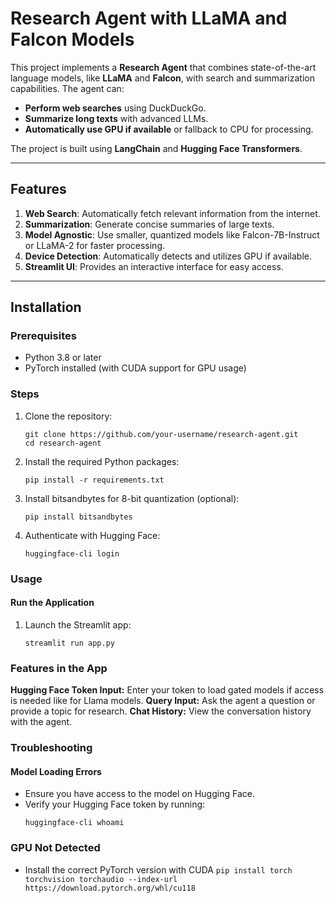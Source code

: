 # Research Agent with LLaMA and Falcon Models

This project implements a **Research Agent** that combines state-of-the-art language models, like **LLaMA** and **Falcon**, with search and summarization capabilities. The agent can:
- **Perform web searches** using DuckDuckGo.
- **Summarize long texts** with advanced LLMs.
- **Automatically use GPU if available** or fallback to CPU for processing.

The project is built using **LangChain** and **Hugging Face Transformers**.

---

## Features

1. **Web Search**: Automatically fetch relevant information from the internet.
2. **Summarization**: Generate concise summaries of large texts.
3. **Model Agnostic**: Use smaller, quantized models like Falcon-7B-Instruct or LLaMA-2 for faster processing.
4. **Device Detection**: Automatically detects and utilizes GPU if available.
5. **Streamlit UI**: Provides an interactive interface for easy access.

---

## Installation

### Prerequisites
- Python 3.8 or later
- PyTorch installed (with CUDA support for GPU usage)

### Steps
1. Clone the repository:
   ```
   git clone https://github.com/your-username/research-agent.git
   cd research-agent
   ```
2. Install the required Python packages:
   ```
   pip install -r requirements.txt
   ```
3. Install bitsandbytes for 8-bit quantization (optional):
   ```
   pip install bitsandbytes
   ```
4. Authenticate with Hugging Face:
   ```
   huggingface-cli login
   ```
### Usage
#### Run the Application

1. Launch the Streamlit app:
   ```
   streamlit run app.py
   ```
### Features in the App
**Hugging Face Token Input:** Enter your token to load gated models if access is needed like for Llama  models.
**Query Input:** Ask the agent a question or provide a topic for research.
**Chat History:** View the conversation history with the agent.  

### Troubleshooting
#### Model Loading Errors
- Ensure you have access to the model on Hugging Face.
- Verify your Hugging Face token by running:
  ```
  huggingface-cli whoami
  ```
### GPU Not Detected
- Install the correct PyTorch version with CUDA
  ```pip install torch torchvision torchaudio --index-url https://download.pytorch.org/whl/cu118```
